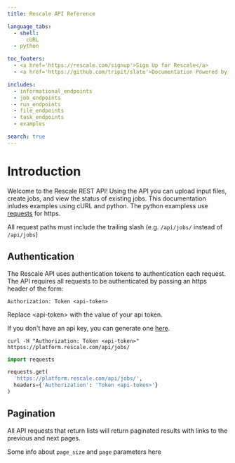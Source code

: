 ```yaml
---
title: Rescale API Reference

language_tabs:
  - shell:
      cURL
  - python

toc_footers:
  - <a href='https://rescale.com/signup'>Sign Up for Rescale</a>
  - <a href='https://github.com/tripit/slate'>Documentation Powered by Slate</a>

includes:
  - informational_endpoints
  - job_endpoints
  - run_endpoints
  - file_endpoints
  - task_endpoints
  - examples

search: true
---
```


# Introduction

Welcome to the Rescale REST API! Using the API you can upload input files, create jobs, and view the status of existing jobs.
This documentation inludes examples using cURL and python. The python exampless use [requests](https://docs.python-requests.org/en/latest/) for https.

All request paths must include the trailing slash (e.g. `/api/jobs/` instead of `/api/jobs`)

## Authentication

The Rescale API uses authentication tokens to authentication each request. The API requires all
requests to be authenticated by passing an https header of the form:

`Authorization: Token <api-token>`

<aside class="notice">
  Replace &lt;api-token&gt; with the value of your api token.
</aside>

If you don't have an api key, you can generate one [here](httpss://platform-stage.rescale.com/user/settings/api-key/).

```shell
curl -H "Authorization: Token <api-token>" httpss://platform.rescale.com/api/jobs/
```

```python
import requests

requests.get(
  'https://platform.rescale.com/api/jobs/',
  headers={'Authorization': 'Token <api-token>'}
)
```

## Pagination

All API requests that return lists will return paginated results with links to the previous and next pages.

Some info about `page_size` and `page` parameters here
